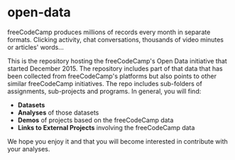 # open-data

freeCodeCamp produces millions of records every month in separate formats. Clicking activity, chat conversations, thousands of video minutes or articles' words...

This is the repository hosting the freeCodeCamp's Open Data initiative that started December 2015. The repository includes part of that data that has been collected from freeCodeCamp's platforms but also points to other similar freeCodeCamp initiatives. The repo includes sub-folders of assignments, sub-projects and programs. In general, you will find:
* **Datasets**
* **Analyses** of those datasets
* **Demos** of projects based on the freeCodeCamp data
* **Links to External Projects** involving the freeCodeCamp data

We hope you enjoy it and that you will become interested in contribute with your analyses.

